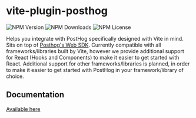 # vite-plugin-posthog

![NPM Version](https://img.shields.io/npm/v/vite-plugin-posthog)
![NPM Downloads](https://img.shields.io/npm/dt/vite-plugin-posthog)
![NPM License](https://img.shields.io/npm/l/vite-plugin-posthog)

Helps you integrate with PostHog specifically designed with Vite in mind. Sits on top of [Posthog's Web SDK](https://posthog.com/docs/libraries/js). Currently compatible with all frameworks/libraries built by Vite, however we provide additional support for React (Hooks and Components) to make it easier to get started with React. Additional support for other frameworks/libraries is planned, in order to make it easier to get started with PostHog in your framework/library of choice.

## Documentation

[Available here](https://vite-posthog.tsotne.co.uk)

